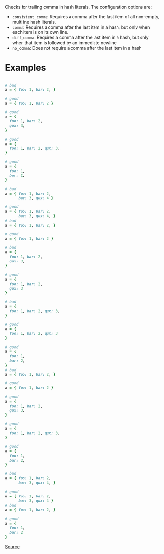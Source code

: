 
Checks for trailing comma in hash literals.
The configuration options are:

* `consistent_comma`: Requires a comma after the last item of all non-empty, multiline hash
literals.
* `comma`: Requires a comma after the last item in a hash, but only when each item is on its
own line.
* `diff_comma`: Requires a comma after the last item in a hash, but only when that item is
followed by an immediate newline.
* `no_comma`: Does not require a comma after the last item in a hash

# Examples

```ruby

# bad
a = { foo: 1, bar: 2, }

# good
a = { foo: 1, bar: 2 }

# good
a = {
  foo: 1, bar: 2,
  qux: 3,
}

# good
a = {
  foo: 1, bar: 2, qux: 3,
}

# good
a = {
  foo: 1,
  bar: 2,
}

# bad
a = { foo: 1, bar: 2,
      baz: 3, qux: 4 }

# good
a = { foo: 1, bar: 2,
      baz: 3, qux: 4, }
# bad
a = { foo: 1, bar: 2, }

# good
a = { foo: 1, bar: 2 }

# bad
a = {
  foo: 1, bar: 2,
  qux: 3,
}

# good
a = {
  foo: 1, bar: 2,
  qux: 3
}

# bad
a = {
  foo: 1, bar: 2, qux: 3,
}

# good
a = {
  foo: 1, bar: 2, qux: 3
}

# good
a = {
  foo: 1,
  bar: 2,
}
# bad
a = { foo: 1, bar: 2, }

# good
a = { foo: 1, bar: 2 }

# good
a = {
  foo: 1, bar: 2,
  qux: 3,
}

# good
a = {
  foo: 1, bar: 2, qux: 3,
}

# good
a = {
  foo: 1,
  bar: 2,
}

# bad
a = { foo: 1, bar: 2,
      baz: 3, qux: 4, }

# good
a = { foo: 1, bar: 2,
      baz: 3, qux: 4 }
# bad
a = { foo: 1, bar: 2, }

# good
a = {
  foo: 1,
  bar: 2
}
```

[Source](http://www.rubydoc.info/gems/rubocop/RuboCop/Cop/Style/TrailingCommaInHashLiteral)